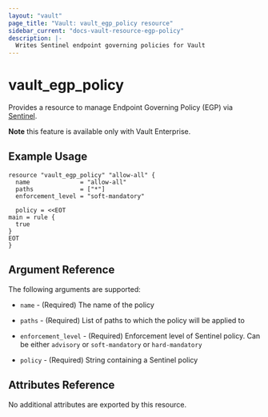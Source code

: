 ```yaml
---
layout: "vault"
page_title: "Vault: vault_egp_policy resource"
sidebar_current: "docs-vault-resource-egp-policy"
description: |-
  Writes Sentinel endpoint governing policies for Vault
---
```


# vault\_egp\_policy

Provides a resource to manage Endpoint Governing Policy (EGP) via [Sentinel](https://www.vaultproject.io/docs/enterprise/sentinel/index.html).

**Note** this feature is available only with Vault Enterprise.


## Example Usage

```hcl
resource "vault_egp_policy" "allow-all" {
  name              = "allow-all"
  paths             = ["*"]
  enforcement_level = "soft-mandatory"

  policy = <<EOT
main = rule {
  true
}
EOT
}
```

## Argument Reference

The following arguments are supported:

* `name` - (Required) The name of the policy

* `paths` - (Required) List of paths to which the policy will be applied to

* `enforcement_level` - (Required) Enforcement level of Sentinel policy. Can be either `advisory` or `soft-mandatory` or `hard-mandatory`

* `policy` - (Required) String containing a Sentinel policy

## Attributes Reference

No additional attributes are exported by this resource.
